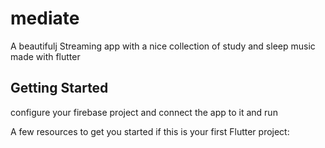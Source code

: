 # mediate
A beautifulj Streaming app with a nice collection of study and sleep music  made with flutter

## Getting Started

configure your firebase project and connect the app to it and run 

A few resources to get you started if this is your first Flutter project:


